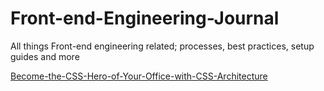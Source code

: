 # Front-end-Engineering-Journal
All things Front-end engineering related; processes, best practices, setup guides and more

[Become-the-CSS-Hero-of-Your-Office-with-CSS-Architecture](https://github.com/nsymester/Front-end-Engineering-Journal/wiki/Become-the-CSS-Hero-of-Your-Office-with-CSS-Architecture-Resources)
